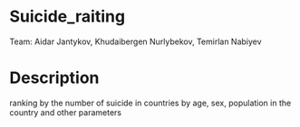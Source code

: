 # Suicide_raiting
Team: Aidar Jantykov, Khudaibergen Nurlybekov, Temirlan Nabiyev

# Description
ranking by the number of suicide in countries by age, sex, population in the country and other parameters
